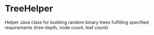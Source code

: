 # TreeHelper
Helper Java class for building random binary trees fulfilling specified requirements (tree depth, node count, leaf count)
